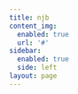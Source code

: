 ```yaml
---
title: njb
content_img:
  enabled: true
  url: '#'
sidebar:
  enabled: true
  side: left
layout: page
---
```


